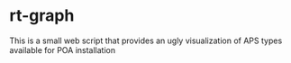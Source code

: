 rt-graph
========

This is a small web script that provides an ugly visualization of APS types available for POA installation
